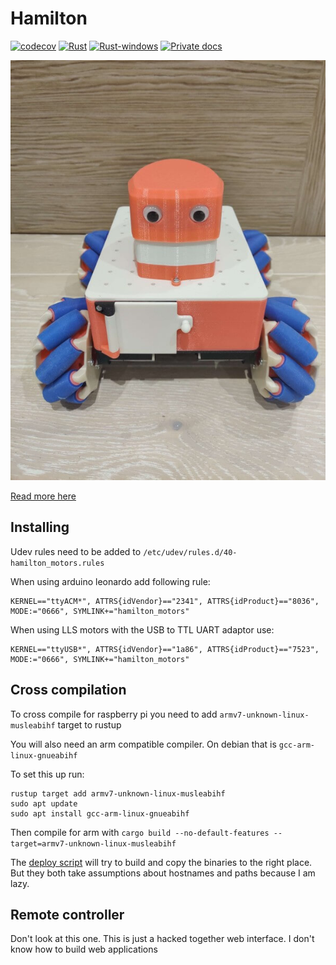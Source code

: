 # Hamilton

[![codecov](https://codecov.io/gh/dmweis/hamilton/branch/main/graph/badge.svg)](https://codecov.io/gh/dmweis/hamilton)
[![Rust](https://github.com/dmweis/hamilton/workflows/Rust/badge.svg)](https://github.com/dmweis/hamilton/actions)
[![Rust-windows](https://github.com/dmweis/hamilton/workflows/Rust-windows/badge.svg)](https://github.com/dmweis/hamilton/actions)
[![Private docs](https://github.com/dmweis/hamilton/workflows/Deploy%20Docs%20to%20GitHub%20Pages/badge.svg)](https://davidweis.dev/hamilton/hamilton/index.html)

![Hamilton robot with a lidar cover with googly eyes](/images/hamilton_readme_image.jpg)

[Read more here](https://davidweis.dev/hamilton)

## Installing

Udev rules need to be added to `/etc/udev/rules.d/40-hamilton_motors.rules`

When using arduino leonardo add following rule:

```shell
KERNEL=="ttyACM*", ATTRS{idVendor}=="2341", ATTRS{idProduct}=="8036", MODE:="0666", SYMLINK+="hamilton_motors"
```

When using LLS motors with the USB to TTL UART adaptor use:

```shell
KERNEL=="ttyUSB*", ATTRS{idVendor}=="1a86", ATTRS{idProduct}=="7523", MODE:="0666", SYMLINK+="hamilton_motors"
```

## Cross compilation

To cross compile for raspberry pi you need to add `armv7-unknown-linux-musleabihf` target to rustup

You will also need an arm compatible compiler. On debian that is `gcc-arm-linux-gnueabihf`

To set this up run:

```shell
rustup target add armv7-unknown-linux-musleabihf
sudo apt update
sudo apt install gcc-arm-linux-gnueabihf
```

Then compile for arm with `cargo build --no-default-features --target=armv7-unknown-linux-musleabihf`

The [deploy script](./deploy) will try to build and copy the binaries to the right place. But they both take assumptions about hostnames and paths because I am lazy.

## Remote controller

Don't look at this one. This is just a hacked together web interface.
I don't know how to build web applications
